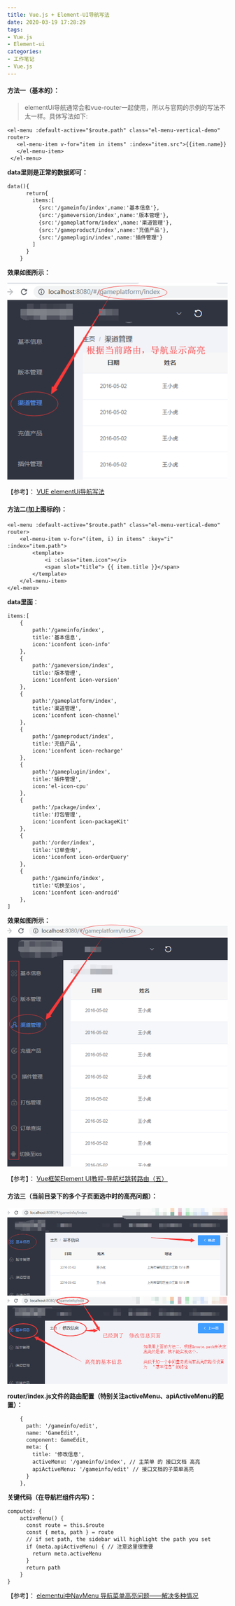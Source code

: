 ```yaml
---
title: Vue.js + Element-UI导航写法
date: 2020-03-19 17:28:29
tags: 
- Vue.js
- Element-ui
categories:
- 工作笔记
- Vue.js
---
```

#### 方法一（基本的）：

> elementUi导航通常会和vue-router一起使用，所以与官网的示例的写法不太一样。具体写法如下:

```
<el-menu :default-active="$route.path" class="el-menu-vertical-demo" router>
   <el-menu-item v-for="item in items" :index="item.src">{{item.name}}            
   </el-menu-item>
 </el-menu>
```
**data里则是正常的数据即可：**

```
data(){
      return{
        items:[
          {src:'/gameinfo/index',name:'基本信息'},
          {src:'/gameversion/index',name:'版本管理'},
          {src:'/gameplatform/index',name:'渠道管理'},
          {src:'/gameproduct/index',name:'充值产品'},
          {src:'/gameplugin/index',name:'插件管理'}
        ]
      }
    }
```
<!-- more -->
**效果如图所示：**

![路由](https://raw.githubusercontent.com/winney07/Images/main/winney07.github.io/Vue-js-Element-UI%E5%AF%BC%E8%88%AA%E5%86%99%E6%B3%95/nav1.png)

【参考】： [VUE elementUi导航写法](https://blog.csdn.net/weixin_42488404/article/details/83414761)

#### 方法二(加上图标的)：

```
<el-menu :default-active="$route.path" class="el-menu-vertical-demo" router>
    <el-menu-item v-for="(item, i) in items" :key="i" :index="item.path">
        <template>
            <i :class="item.icon"></i>
            <span slot="title"> {{ item.title }}</span>
        </template>          
    </el-menu-item>
</el-menu>
```
**data里面**：

```
items:[
    { 
        path:'/gameinfo/index',
        title:'基本信息',
        icon:'iconfont icon-info'
    },
    { 
        path:'/gameversion/index',
        title:'版本管理',
        icon:'iconfont icon-version'
    },
    { 
        path:'/gameplatform/index',
        title:'渠道管理',
        icon:'iconfont icon-channel'
    },
    { 
        path:'/gameproduct/index',
        title:'充值产品',
        icon:'iconfont icon-recharge'
    },
    { 
        path:'/gameplugin/index',
        title:'插件管理',
        icon:'el-icon-cpu'
    },
    { 
        path:'/package/index',
        title:'打包管理',
        icon:'iconfont icon-packageKit'
    },
    { 
        path:'/order/index',
        title:'订单查询',
        icon:'iconfont icon-orderQuery'
    },
    { 
        path:'/gameinfo/index',
        title:'切换至ios',
        icon:'iconfont icon-android'
    },
]
```
**效果如图所示：**
![导航栏跳转路由](https://raw.githubusercontent.com/winney07/Images/main/winney07.github.io/Vue-js-Element-UI%E5%AF%BC%E8%88%AA%E5%86%99%E6%B3%95/nav2.png)

【参考】： [Vue框架Element UI教程-导航栏跳转路由（五）](https://www.jianshu.com/p/e24c37fb9e64)

#### 方法三（当前目录下的多个子页面选中时的高亮问题）：

![当前目录下的多个子页面选中时的高亮问题](https://raw.githubusercontent.com/winney07/Images/main/winney07.github.io/Vue-js-Element-UI%E5%AF%BC%E8%88%AA%E5%86%99%E6%B3%95/nav3.png)
![当前目录下的多个子页面选中时的高亮问题](https://raw.githubusercontent.com/winney07/Images/main/winney07.github.io/Vue-js-Element-UI%E5%AF%BC%E8%88%AA%E5%86%99%E6%B3%95/nav4.png)

**router/index.js文件的路由配置（特别关注activeMenu、apiActiveMenu的配置）：**

```
    {
      path: '/gameinfo/edit',
      name: 'GameEdit',
      component: GameEdit,
      meta: {
        title: '修改信息',
        activeMenu: '/gameinfo/index', // 主菜单 的 接口文档 高亮
        apiActiveMenu: '/gameinfo/edit' // 接口文档的子菜单高亮
      }
    },
```
**关键代码（在导航栏组件内写）：**

```
computed: {
    activeMenu() {
      const route = this.$route
      const { meta, path } = route
      // if set path, the sidebar will highlight the path you set
      if (meta.apiActiveMenu) { // 注意这里很重要
        return meta.activeMenu
      }
      return path
    }
}
```
【参考】： [elementui中NavMenu 导航菜单高亮问题——解决多种情况](https://blog.csdn.net/m0_38134431/article/details/94755527)